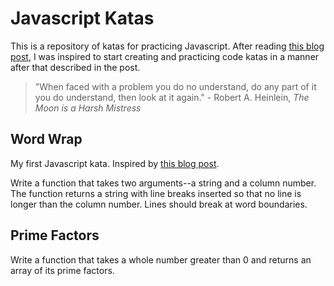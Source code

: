# Javascript Katas
This is a repository of katas for practicing Javascript. After reading [this blog post][clean-coder-blog], I was inspired to start creating and practicing code katas in a manner after that described in the post.

>"When faced with a problem you do no understand, do any part of it you do understand, then look at it again." - Robert A. Heinlein, _The Moon is a Harsh Mistress_

## Word Wrap
My first Javascript kata. Inspired by [this blog post][clean-coder-blog].

Write a function that takes two arguments--a string and a column number. The function returns a string with line breaks inserted so that no line is longer than the column number. Lines should break at word boundaries.

## Prime Factors
Write a function that takes a whole number greater than 0 and returns an array of its prime factors.

<!-- References -->
[clean-coder-blog]: http://thecleancoder.blogspot.com/2010/10/craftsman-62-dark-path.html
